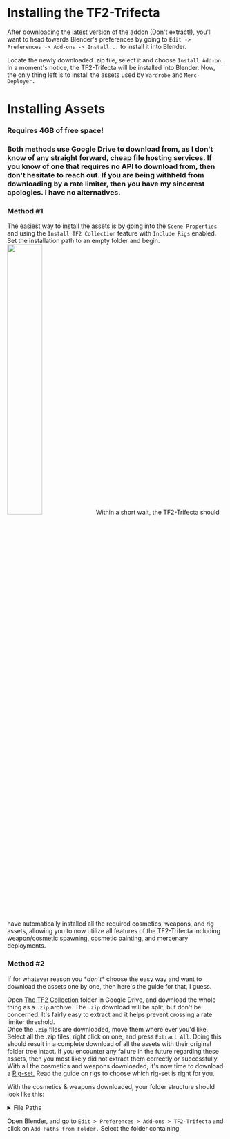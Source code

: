 # Installing the TF2-Trifecta
After downloading the [latest version](https://github.com/hisprofile/TF2-Trifecta/releases) of the addon (Don't extract!), you'll want to head towards Blender's preferences by going to `Edit -> Preferences -> Add-ons -> Install...` to install it into Blender.  

Locate the newly downloaded .zip file, select it and choose `Install Add-on`. In a moment's notice, the TF2-Trifecta will be installed into Blender. Now, the only thing left is to install the assets used by `Wardrobe` and `Merc-Deployer.`

# Installing Assets
### Requires 4GB of free space!
### Both methods use Google Drive to download from, as I don't know of any straight forward, cheap file hosting services. If you know of one that requires no API to download from, then don't hesitate to reach out. If you are being withheld from downloading by a rate limiter, then you have my sincerest apologies. I have no alternatives.

### Method #1
The easiest way to install the assets is by going into the `Scene Properties` and using the `Install TF2 Collection` feature with `Include Rigs` enabled. Set the installation path to an empty folder and begin.  
<img src="https://github.com/hisprofile/blenderstuff/assets/41131633/9ac28e55-852a-4af0-9123-a86a25dd1433" width=40%>
Within a short wait, the TF2-Trifecta should have automatically installed all the required cosmetics, weapons, and rig assets, allowing you to now utilize all features of the TF2-Trifecta including weapon/cosmetic spawning, cosmetic painting, and mercenary deployments.

### Method #2  
If for whatever reason you \**don't*\* choose the easy way and want to download the assets one by one, then here's the guide for that, I guess.

Open [The TF2 Collection](https://drive.google.com/drive/u/1/folders/1W0aNvtbGdBOdObtBBh7nsz9w661E6P_j) folder in Google Drive, and download the whole thing as a `.zip` archive. The `.zip` download will be split, but don't be concerned. It's fairly easy to extract and it helps prevent crossing a rate limiter threshold.  
Once the `.zip` files are downloaded, move them where ever you'd like. Select all the .zip files, right click on one, and press `Extract All`. Doing this should result in a complete download of all the assets with their original folder tree intact. If you encounter any failure in the future regarding these assets, then you most likely did not extract them correctly or successfully.  
With all the cosmetics and weapons downloaded, it's now time to download a [Rig-set.](https://drive.google.com/drive/u/1/folders/1DF6S3lmqA8xtIMflWhzV242OrUnP62ws) Read the guide on rigs to choose which rig-set is right for you.  

With the cosmetics & weapons downloaded, your folder structure should look like this:  

<details>
<summary>File Paths</summary>

<img src="https://github.com/hisprofile/blenderstuff/assets/41131633/90025960-6f14-4360-95c1-e7a3ba509755" width=50%>

If, for example, you decided to store The TF2 Collection in `C:\Users\example\Documents\TF2 Collection`, here's how your folder structure would look like:
```
C:\Users\example\Documents\TF2 Collection\allclass\allclass.blend
C:\Users\example\Documents\TF2 Collection\allclass2\allclass2.blend
C:\Users\example\Documents\TF2 Collection\allclass3\allclass3.blend
C:\Users\example\Documents\TF2 Collection\scout\scoutcosmetics.blend
C:\Users\example\Documents\TF2 Collection\solder\soldiercosmetics.blend
C:\Users\example\Documents\TF2 Collection\pyro\pyrocosmetics.blend
C:\Users\example\Documents\TF2 Collection\demo\democosmetics.blend
C:\Users\example\Documents\TF2 Collection\heavy\heavycosmetics.blend
C:\Users\example\Documents\TF2 Collection\engineer\engineercosmetics.blend
C:\Users\example\Documents\TF2 Collection\medic\mediccosmetics.blend
C:\Users\example\Documents\TF2 Collection\sniper\snipercosmetics.blend
C:\Users\example\Documents\TF2 Collection\spy\spycosmetics.blend
C:\Users\example\Documents\TF2 Collection\weapons\weapons.blend
```
</details>

Open Blender, and go to `Edit > Preferences > Add-ons > TF2-Trifecta` and click on `Add Paths from Folder.` Select the folder containing 
